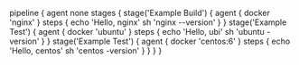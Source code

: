 pipeline {
    agent none 
    stages {
        stage('Example Build') {
            agent { docker 'nginx' } 
            steps {
                echo 'Hello, nginx'
                sh 'nginx --version'
            }
        }
        stage('Example Test') {
            agent { docker 'ubuntu' } 
            steps {
                echo 'Hello, ubi'
                sh 'ubuntu -version'
            }
        }
         stage('Example Test') {
            agent { docker 'centos:6' } 
            steps {
                echo 'Hello, centos'
                sh 'centos -version'
         }
     }
  }
}
